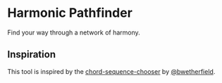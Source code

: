 # Harmonic Pathfinder

Find your way through a network of harmony.

## Inspiration

This tool is inspired by the [chord-sequence-chooser](https://github.com/bwetherfield/chord-sequence-chooser) by
[@bwetherfield](https://github.com/bwetherfield).
